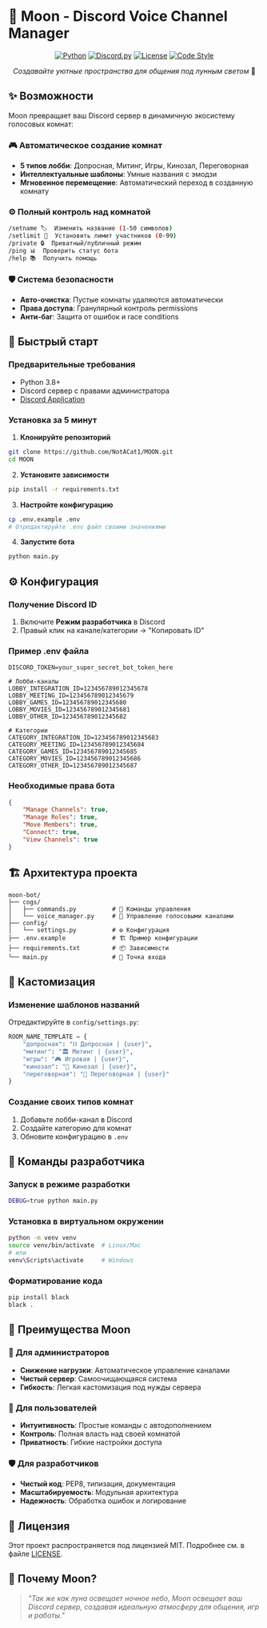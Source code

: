 # 🌙 Moon - Discord Voice Channel Manager

<div align="center">

[![Python](https://img.shields.io/badge/Python-3.8+-blue?logo=python)](https://python.org)
[![Discord.py](https://img.shields.io/badge/Discord.py-2.0+-purple?logo=discord)](https://discordpy.readthedocs.io)
[![License](https://img.shields.io/badge/License-MIT-green)](LICENSE)
[![Code Style](https://img.shields.io/badge/Code%20Style-PEP8-orange)](https://pep8.org)

_Создавайте уютные пространства для общения под лунным светом_ 🌙

</div>

## ✨ Возможности

Moon превращает ваш Discord сервер в динамичную экосистему голосовых комнат:

### 🎮 Автоматическое создание комнат

- **5 типов лобби**: Допросная, Митинг, Игры, Кинозал, Переговорная
- **Интеллектуальные шаблоны**: Умные названия с эмодзи
- **Мгновенное перемещение**: Автоматический переход в созданную комнату

### ⚙️ Полный контроль над комнатой

```bash
/setname 🏷️  Изменить название (1-50 символов)
/setlimit 👥  Установить лимит участников (0-99)
/private 🔒  Приватный/публичный режим
/ping 📊  Проверить статус бота
/help 📚  Получить помощь
```

### 🛡️ Система безопасности

- **Авто-очистка**: Пустые комнаты удаляются автоматически
- **Права доступа**: Гранулярный контроль permissions
- **Анти-баг**: Защита от ошибок и race conditions

## 🚀 Быстрый старт

### Предварительные требования

- Python 3.8+
- Discord сервер с правами администратора
- [Discord Application](https://discord.com/developers/applications)

### Установка за 5 минут

1. **Клонируйте репозиторий**

```bash
git clone https://github.com/NotACat1/MOON.git
cd MOON
```

2. **Установите зависимости**

```bash
pip install -r requirements.txt
```

3. **Настройте конфигурацию**

```bash
cp .env.example .env
# Отредактируйте .env файл своими значениями
```

4. **Запустите бота**

```bash
python main.py
```

## ⚙️ Конфигурация

### Получение Discord ID

1. Включите **Режим разработчика** в Discord
2. Правый клик на канале/категории → "Копировать ID"

### Пример .env файла

```env
DISCORD_TOKEN=your_super_secret_bot_token_here

# Лобби-каналы
LOBBY_INTEGRATION_ID=123456789012345678
LOBBY_MEETING_ID=123456789012345679
LOBBY_GAMES_ID=123456789012345680
LOBBY_MOVIES_ID=123456789012345681
LOBBY_OTHER_ID=123456789012345682

# Категории
CATEGORY_INTEGRATION_ID=123456789012345683
CATEGORY_MEETING_ID=123456789012345684
CATEGORY_GAMES_ID=123456789012345685
CATEGORY_MOVIES_ID=123456789012345686
CATEGORY_OTHER_ID=123456789012345687
```

### Необходимые права бота

```json
{
	"Manage Channels": true,
	"Manage Roles": true,
	"Move Members": true,
	"Connect": true,
	"View Channels": true
}
```

## 🏗️ Архитектура проекта

```
moon-bot/
├── cogs/
│   ├── commands.py          # 📝 Команды управления
│   └── voice_manager.py     # 🎤 Управление голосовыми каналами
├── config/
│   └── settings.py          # ⚙️ Конфигурация
├── .env.example             # 🏗️ Пример конфигурации
├── requirements.txt         # 📦 Зависимости
└── main.py                  # 🚀 Точка входа
```

## 🎨 Кастомизация

### Изменение шаблонов названий

Отредактируйте в `config/settings.py`:

```python
ROOM_NAME_TEMPLATE = {
    "допросная": "⛓️ Допросная | {user}",
    "митинг": "🏛️ Митинг | {user}",
    "игры": "🎮 Игровая | {user}",
    "кинозал": "🍿 Кинозал | {user}",
    "переговорная": "💬 Переговорная | {user}"
}
```

### Создание своих типов комнат

1. Добавьте лобби-канал в Discord
2. Создайте категорию для комнат
3. Обновите конфигурацию в `.env`

## 🔧 Команды разработчика

### Запуск в режиме разработки

```bash
DEBUG=true python main.py
```

### Установка в виртуальном окружении

```bash
python -m venv venv
source venv/bin/activate  # Linux/Mac
# или
venv\Scripts\activate     # Windows
```

### Форматирование кода

```bash
pip install black
black .
```

## 🌟 Преимущества Moon

### 🎯 Для администраторов

- **Снижение нагрузки**: Автоматическое управление каналами
- **Чистый сервер**: Самоочищающаяся система
- **Гибкость**: Легкая кастомизация под нужды сервера

### 👥 Для пользователей

- **Интуитивность**: Простые команды с автодополнением
- **Контроль**: Полная власть над своей комнатой
- **Приватность**: Гибкие настройки доступа

### 🛡️ Для разработчиков

- **Чистый код**: PEP8, типизация, документация
- **Масштабируемость**: Модульная архитектура
- **Надежность**: Обработка ошибок и логирование

## 📜 Лицензия

Этот проект распространяется под лицензией MIT. Подробнее см. в файле [LICENSE](LICENSE).

## 🌙 Почему Moon?

> _"Так же как луна освещает ночное небо, Moon освещает ваш Discord сервер, создавая идеальную атмосферу для общения, игр и работы."_
